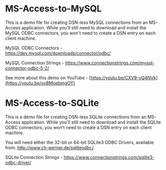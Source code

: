 # MS-Access-to-MySQL

This is a demo file for creating DSN-less MySQL connections from an MS-Access application.  While you'll still need to download and install the MySQL ODBC connectors, you won't need to create a DSN entry on each client machine.

MySQL ODBC Connectors - https://dev.mysql.com/downloads/connector/odbc/

MySQL Connection Strings - https://www.connectionstrings.com/mysql-connector-odbc-5-2/

See more about this demo on YouTube - [https://youtu.be/CXV9-yQ4NVk](https://youtu.be/ovBMoebmgOY)

# MS-Access-to-SQLite

This is a demo file for creating DSN-less SQLite connections from an MS-Access application.  While you'll still need to download and install the SQLite ODBC connectors, you won't need to create a DSN entry on each client machine.

You will need either the 32-bit or 64-bit SQLite3 ODBC Drivers, available from: http://www.ch-werner.de/sqliteodbc/.

SQLite Connection Strings - https://www.connectionstrings.com/sqlite3-odbc-driver/
